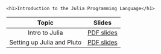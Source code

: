 
~~~
<h1>Introduction to the Julia Programming Language</h1>
~~~


Topic | Slides
:-----: | :--------:
Intro to Julia   | [PDF slides](../slides/main_00.pdf)
Setting up Julia and Pluto | [PDF slides](../slides/main_01.pdf)


